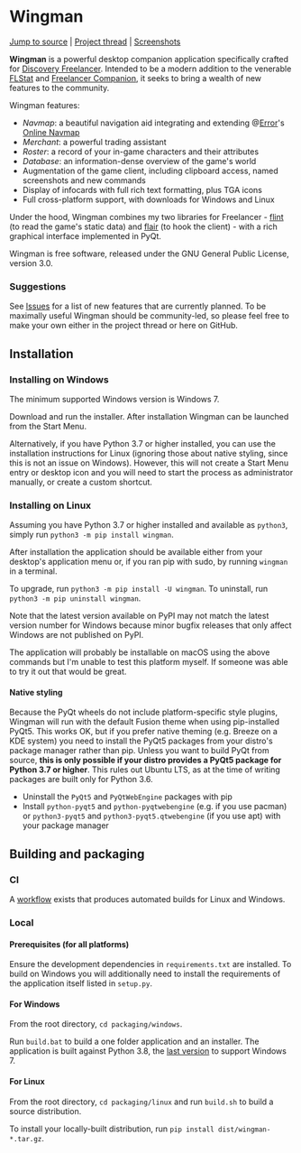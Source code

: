 # Wingman
[Jump to source](src/wingman) | [Project thread](https://discoverygc.com/forums/showthread.php?tid=150721) | [Screenshots](https://discoverygc.com/forums/showthread.php?tid=150721#anchor-gallery)

**Wingman** is a powerful desktop companion application specifically crafted for [Discovery Freelancer](https://discoverygc.com/). Intended to be a modern addition to the venerable [FLStat](http://adoxa.altervista.org/freelancer/tools.html#flstat) and [Freelancer Companion](http://wiz0u.free.fr/prog/flc/), it seeks to bring a wealth of new features to the community.

Wingman features:

- *Navmap*: a beautiful navigation aid integrating and extending @[Error](https://github.com/AudunVN)'s [Online Navmap](https://github.com/AudunVN/Navmap)
- *Merchant*: a powerful trading assistant
- *Roster*: a record of your in-game characters and their attributes
- *Database*: an information-dense overview of the game's world
- Augmentation of the game client, including clipboard access, named screenshots and new commands
- Display of infocards with full rich text formatting, plus TGA icons
- Full cross-platform support, with downloads for Windows and Linux

Under the hood, Wingman combines my two libraries for Freelancer - [flint](https://github.com/biqqles/flint) (to read the game's static data) and [flair](https://github.com/biqqles/flair) (to hook the client) - with a rich graphical interface implemented in PyQt.

Wingman is free software, released under the GNU General Public License, version 3.0.

### Suggestions
See [Issues](https://github.com/biqqles/wingman/issues?q=is%3Aissue+is%3Aopen+label%3A%22feature+request%22) for a list of new features that are currently planned. To be maximally useful Wingman should be community-led, so please feel free to make your own either in the project thread or here on GitHub.


## Installation
### Installing on Windows
The minimum supported Windows version is Windows 7.

Download and run the installer. After installation Wingman can be launched from the Start Menu.

Alternatively, if you have Python 3.7 or higher installed, you can use the installation instructions for Linux (ignoring those about native styling, since this is not an issue on Windows). However, this will not create a Start Menu entry or desktop icon and you will need to start the process as administrator manually, or create a custom shortcut.

### Installing on Linux
Assuming you have Python 3.7 or higher installed and available as `python3`, simply run `python3 -m pip install wingman`.

After installation the application should be available either from your desktop's application menu or, if you ran pip with sudo, by running `wingman` in a terminal.

To upgrade, run `python3 -m pip install -U wingman`. To uninstall, run `python3 -m pip uninstall wingman`.

Note that the latest version available on PyPI may not match the latest version number for Windows because minor bugfix releases that only affect Windows are not published on PyPI.

The application will probably be installable on macOS using the above commands but I'm unable to test this platform myself. If someone was able to try it out that would be great.

#### Native styling
Because the PyQt wheels do not include platform-specific style plugins, Wingman will run with the default Fusion theme when using pip-installed PyQt5. This works OK, but if you prefer native theming (e.g. Breeze on a KDE system) you need to install the PyQt5 packages from your distro's package manager rather than pip. Unless you want to build PyQt from source, **this is only possible if your distro provides a PyQt5 package for Python 3.7 or higher**. This rules out Ubuntu LTS, as at the time of writing packages are built only for Python 3.6.

- Uninstall the `PyQt5` and `PyQtWebEngine` packages with pip
- Install `python-pyqt5` and `python-pyqtwebengine` (e.g. if you use pacman) or `python3-pyqt5` and `python3-pyqt5.qtwebengine` (if you use apt) with your package manager


## Building and packaging
### CI
A [workflow](.github/workflows/build.yml) exists that produces automated builds for Linux and Windows.

### Local
#### Prerequisites (for all platforms)
Ensure the development dependencies in `requirements.txt` are installed. To build on Windows you will additionally need to install the requirements of the application itself listed in `setup.py`.

#### For Windows
From the root directory, `cd packaging/windows`.

Run `build.bat` to build a one folder application and an installer. The application is built against Python 3.8, the [last version](https://bugs.python.org/issue32592) to support Windows 7.

#### For Linux
From the root directory, `cd packaging/linux` and run `build.sh` to build a source distribution.

To install your locally-built distribution, run `pip install dist/wingman-*.tar.gz`.

